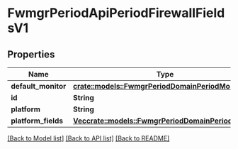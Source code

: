 # FwmgrPeriodApiPeriodFirewallFieldsV1

## Properties

Name | Type | Description | Notes
------------ | ------------- | ------------- | -------------
**default_monitor** | [**crate::models::FwmgrPeriodDomainPeriodMonitoring**](fwmgr.domain.Monitoring.md) |  |
**id** | **String** |  |
**platform** | **String** |  |
**platform_fields** | [**Vec<crate::models::FwmgrPeriodDomainPeriodField>**](fwmgr.domain.Field.md) |  |

[[Back to Model list]](./README.md#documentation-for-models) [[Back to API list]](./README.md#documentation-for-api-endpoints) [[Back to README]](../README.md)
